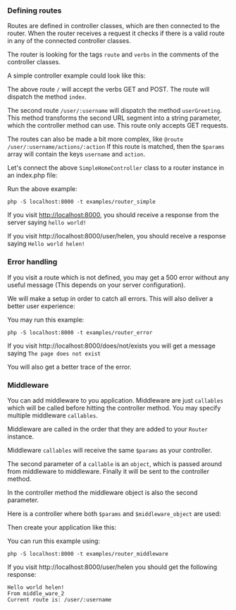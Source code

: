 ### Defining routes

Routes are defined in controller classes, which are then connected to the router.
When the router receives a request it checks if there is a valid route
in any of the connected controller classes.  

The router is looking for the tags `route` and `verbs` in the comments 
of the controller classes.  

A simple controller example could look like this:

<!-- include: src/SimpleHomeController.php -->

The above route `/` will accept the verbs GET and POST. The route
will dispatch the method `index`.

The second route `/user/:username` will dispatch the method `userGreeting`. 
This method transforms the second URL segment into a string parameter, 
which the controller method can use. This route only accepts GET requests.  

The routes can also be made a bit more complex, like `@route /user/:username/actions/:action`
If this route is matched, then the `$params` array will contain the keys `username` and `action`.

Let's connect the above `SimpleHomeController` class to a router instance in an index.php file: 

<!-- include: examples/router_simple/index.php -->

Run the above example:

    php -S localhost:8000 -t examples/router_simple

If you visit [http://localhost:8000](http://localhost:8000),
you should receive a response from the server saying `hello world!`

If you visit http://localhost:8000/user/helen,
you should receive a response saying `Hello world helen!`

### Error handling

If you visit a route which is not defined, you may get a 500 error without any useful message
(This depends on your server configuration). 

We will make a setup in order to catch all errors. This will also 
deliver a better user experience:

<!-- include: examples/router_error/index.php -->

You may run this example:

    php -S localhost:8000 -t examples/router_error

If you visit http://localhost:8000/does/not/exists 
you will get a message saying `The page does not exist`

You will also get a better trace of the error. 

### Middleware

You can add middleware to you application. Middleware are just `callables` 
which will be called before hitting the controller method. 
You may specify multiple middleware `callables`. 

Middleware are called in the order that they are added to your `Router` instance. 

Middleware `callables` will receive the same `$params` as your controller.

The second parameter of a `callable` is an `object`, which is passed around from middleware to middleware.
Finally it will be sent to the controller method. 

In the controller method the middleware object is also the second parameter.

Here is a controller where both `$params` and `$middleware_object` are used: 

<!-- include: src/HomeController.php -->

Then create your application like this: 

<!-- include: examples/router_middleware/index.php -->

You can run this example using:

    php -S localhost:8000 -t examples/router_middleware

If you visit http://localhost:8000/user/helen
you should get the following response: 

    Hello world helen!
    From middle_ware_2
    Current route is: /user/:username

